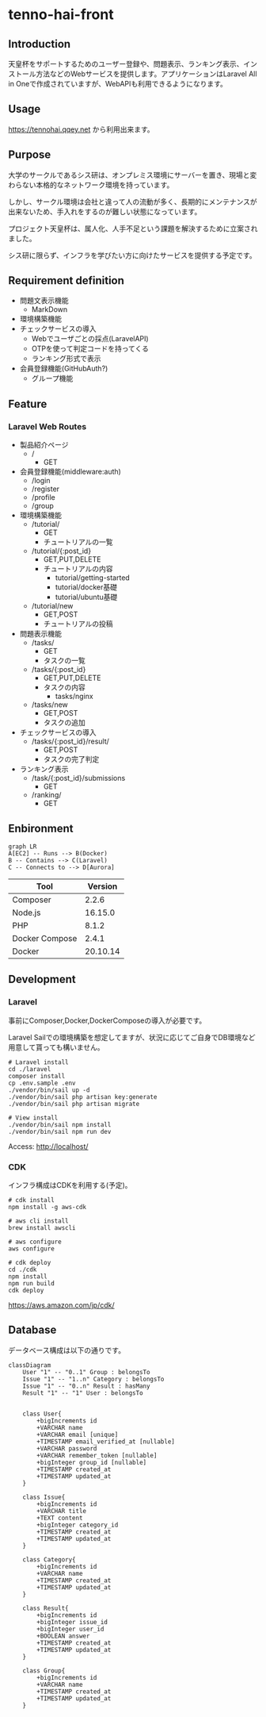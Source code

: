 # tenno-hai-front

## Introduction
<!-- 概要 -->
天皇杯をサポートするためのユーザー登録や、問題表示、ランキング表示、インストール方法などのWebサービスを提供します。アプリケーションはLaravel All in Oneで作成されていますが、WebAPIも利用できるようになります。

## Usage
<!-- 使い方 -->
<https://tennohai.qqey.net> から利用出来ます。

<!-- TODO -->

## Purpose
<!-- 課題目的 -->

大学のサークルであるシス研は、オンプレミス環境にサーバーを置き、現場と変わらない本格的なネットワーク環境を持っています。

しかし、サークル環境は会社と違って人の流動が多く、長期的にメンテナンスが出来ないため、手入れをするのが難しい状態になっています。

プロジェクト天皇杯は、属人化、人手不足という課題を解決するために立案されました。

シス研に限らず、インフラを学びたい方に向けたサービスを提供する予定です。

## Requirement definition
<!-- 要件定義 -->

- 問題文表示機能
  - MarkDown
- 環境構築機能
- チェックサービスの導入
  - Webでユーザごとの採点(LaravelAPI)
  - OTPを使って判定コードを持ってくる
  - ランキング形式で表示
- 会員登録機能(GitHubAuth?)
  - グループ機能

## Feature

### Laravel Web Routes

- 製品紹介ページ
    - /
        - GET
- 会員登録機能(middleware:auth)
  - /login
  - /register
  - /profile
  - /group
- 環境構築機能
    - /tutorial/
        - GET
        - チュートリアルの一覧
    - /tutorial/{:post_id}
        - GET,PUT,DELETE
        - チュートリアルの内容
            - tutorial/getting-started
            - tutorial/docker基礎
            - tutorial/ubuntu基礎
    - /tutorial/new
        - GET,POST
        - チュートリアルの投稿
- 問題表示機能
    - /tasks/
        - GET
        - タスクの一覧
    - /tasks/{:post_id}
        - GET,PUT,DELETE
        - タスクの内容
            - tasks/nginx
    - /tasks/new
        - GET,POST
        - タスクの追加
- チェックサービスの導入
    - /tasks/{:post_id}/result/
        - GET,POST
        - タスクの完了判定
- ランキング表示
    - /task/{:post_id}/submissions
        - GET
    - /ranking/
        - GET

## Enbironment

```mermaid
graph LR
A[EC2] -- Runs --> B(Docker)
B -- Contains --> C(Laravel)
C -- Connects to --> D[Aurora]
```

| Tool           | Version  |
| -------------- | -------- |
| Composer       | 2.2.6    |
| Node.js        | 16.15.0  |
| PHP            | 8.1.2    |
| Docker Compose | 2.4.1    |
| Docker         | 20.10.14 |

## Development
<!-- 開発着手方法 -->
### Laravel

事前にComposer,Docker,DockerComposeの導入が必要です。

Laravel Sailでの環境構築を想定してますが、状況に応じてご自身でDB環境など用意して貰っても構いません。

```shell
# Laravel install
cd ./laravel
composer install
cp .env.sample .env
./vendor/bin/sail up -d
./vendor/bin/sail php artisan key:generate
./vendor/bin/sail php artisan migrate

# View install
./vendor/bin/sail npm install
./vendor/bin/sail npm run dev
```

Access: <http://localhost/>

### CDK

インフラ構成はCDKを利用する(予定)。

```shell
# cdk install
npm install -g aws-cdk

# aws cli install
brew install awscli

# aws configure
aws configure

# cdk deploy
cd ./cdk
npm install
npm run build
cdk deploy
```

<https://aws.amazon.com/jp/cdk/>

## Database
<!-- データベース構成 -->
データベース構成は以下の通りです。

```mermaid
classDiagram
    User "1" -- "0..1" Group : belongsTo
    Issue "1" -- "1..n" Category : belongsTo
    Issue "1" -- "0..n" Result : hasMany
    Result "1" -- "1" User : belongsTo


    class User{
        +bigIncrements id
        +VARCHAR name
        +VARCHAR email [unique]
        +TIMESTAMP email_verified_at [nullable]
        +VARCHAR password
        +VARCHAR remember_token [nullable]
        +bigInteger group_id [nullable]
        +TIMESTAMP created_at
        +TIMESTAMP updated_at
    }
    
    class Issue{
        +bigIncrements id
        +VARCHAR title
        +TEXT content
        +bigInteger category_id
        +TIMESTAMP created_at
        +TIMESTAMP updated_at
    }

    class Category{
        +bigIncrements id
        +VARCHAR name
        +TIMESTAMP created_at
        +TIMESTAMP updated_at
    }

    class Result{
        +bigIncrements id
        +bigInteger issue_id
        +bigInteger user_id
        +BOOLEAN answer
        +TIMESTAMP created_at
        +TIMESTAMP updated_at
    }

    class Group{
        +bigIncrements id
        +VARCHAR name
        +TIMESTAMP created_at
        +TIMESTAMP updated_at
    }
```
